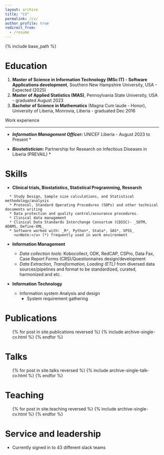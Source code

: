 ```yaml
---
layout: archive
title: "CV"
permalink: /cv/
author_profile: true
redirect_from:
  - /resume
---
```


{% include base_path %}

Education
======
1. **Master of Science in Information Technology (MSc IT) - Software Applications development**, Southern New Hampshire University, USA  - Expected (2025)
2. **Master of Applied Statistics (MAS)**, Pennsylvania State University, USA - graduated August 2023
3. **Bachelor of Science in Mathematics** (Magna Cum laude - Honor), University of Liberia, Monrovia, Liberia      - graduated Dec 2016

Work experience
____ 
* **_Information Management Officer:_** UNICEF Liberia       - August 2023 to Present
  * 


* **_Biostatistician:_** Partnership for Research on Infectious Diseases in Liberia (PREVAIL)
  * 

Skills
======
* **Clinical trials, Biostatistics, Statistical Programming, Research**
```
  * Study Design, Sample size calculations, and Statistical methodology/analysis
  * Protocol, Standard Operating Procedures (SOPs) and other technical documents writing
  * Data protection and quality control/assurance procedures.
  * Clinical data management
  * Clinical Data Standards Interchange Consortum (CDISC)- _SDTM, ADAMS, Define-XML_
  * Software worked with: _R*, Python*, Stata*, SAS*, SPSS_ 
    <u>Note:</u> (*) frequently used in work environment 
```

* **Information Management**
  * _Data collection tools:_ Kobocollect, ODK, RedCAP, CSPro, Data Fax, Case Report Forms (CRS)/Questionnaires design/development
  * _Data Extraction, Transformation, Loading (ETL)_ from diversed data sources/pipelines and format to be standardized, curated, harmonized and etc.


* **Information Technology**
  * Information system Analysis and design
    * System requirement gathering

Publications
======
  <ul>{% for post in site.publications reversed %}
    {% include archive-single-cv.html %}
  {% endfor %}</ul>
  
Talks
======
  <ul>{% for post in site.talks reversed %}
    {% include archive-single-talk-cv.html  %}
  {% endfor %}</ul>
  
Teaching
======
  <ul>{% for post in site.teaching reversed %}
    {% include archive-single-cv.html %}
  {% endfor %}</ul>
  
Service and leadership
======
* Currently signed in to 43 different slack teams
